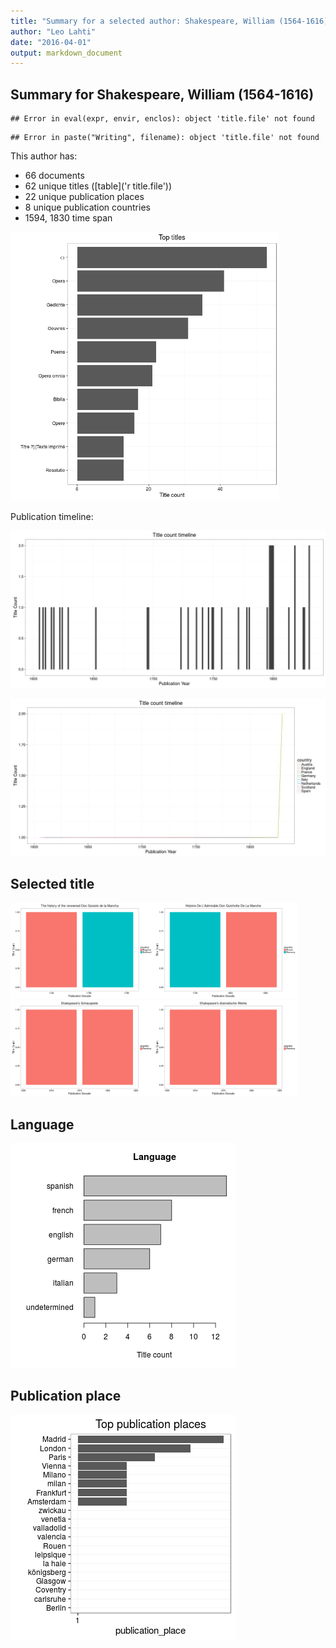 ```yaml
---
title: "Summary for a selected author: Shakespeare, William (1564-1616)"
author: "Leo Lahti"
date: "2016-04-01"
output: markdown_document
---
```


## Summary for Shakespeare, William (1564-1616)


```
## Error in eval(expr, envir, enclos): object 'title.file' not found
```

```
## Error in paste("Writing", filename): object 'title.file' not found
```

This author has:

  * 66 documents
  * 62 unique titles ([table]('r title.file'))
  * 22 unique publication places
  * 8 unique publication countries
  * 1594, 1830 time span   


<img src="figure/selected_author_summary_titlecount-1.png" title="plot of chunk selected_author_summary_titlecount" alt="plot of chunk selected_author_summary_titlecount" width="430px" />


Publication timeline:

![plot of chunk selected_author_summary_timeline](figure/selected_author_summary_timeline-1.png)


![plot of chunk selected_author_summary_timeline_by_country](figure/selected_author_summary_timeline_by_country-1.png)

## Selected title

<img src="figure/selected_author_summary_timeline_by_title-1.png" title="plot of chunk selected_author_summary_timeline_by_title" alt="plot of chunk selected_author_summary_timeline_by_title" width="230px" /><img src="figure/selected_author_summary_timeline_by_title-2.png" title="plot of chunk selected_author_summary_timeline_by_title" alt="plot of chunk selected_author_summary_timeline_by_title" width="230px" /><img src="figure/selected_author_summary_timeline_by_title-3.png" title="plot of chunk selected_author_summary_timeline_by_title" alt="plot of chunk selected_author_summary_timeline_by_title" width="230px" /><img src="figure/selected_author_summary_timeline_by_title-4.png" title="plot of chunk selected_author_summary_timeline_by_title" alt="plot of chunk selected_author_summary_timeline_by_title" width="230px" />


## Language

![plot of chunk selected_author_summary_language](figure/selected_author_summary_language-1.png)


## Publication place

![plot of chunk selected_author_summary_place](figure/selected_author_summary_place-1.png)

